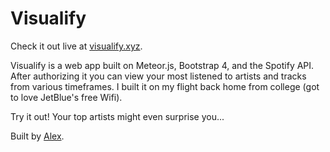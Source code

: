 # Visualify

Check it out live at [visualify.xyz](http://visualify.xyz).

Visualify is a web app built on Meteor.js, Bootstrap 4, and the Spotify API. After authorizing it you can view your most listened to artists and tracks from various timeframes. I built it on my flight back home from college (got to love JetBlue's free Wifi).

Try it out! Your top artists might even surprise you...

Built by [Alex](http://alexpareto.com).